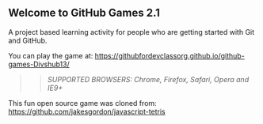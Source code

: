 ## Welcome to GitHub Games 2.1

A project based learning activity for people who are getting started with Git and GitHub.

You can play the game at: https://githubfordevclassorg.github.io/github-games-Divshub13/

>> _*SUPPORTED BROWSERS*: Chrome, Firefox, Safari, Opera and IE9+_

This fun open source game was cloned from: https://github.com/jakesgordon/javascript-tetris
